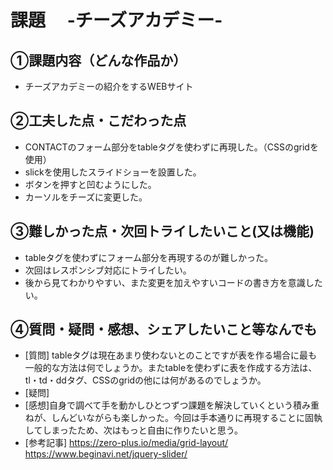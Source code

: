 # 課題　 -チーズアカデミー-

## ①課題内容（どんな作品か）
- チーズアカデミーの紹介をするWEBサイト

## ②工夫した点・こだわった点
- CONTACTのフォーム部分をtableタグを使わずに再現した。（CSSのgridを使用）
- slickを使用したスライドショーを設置した。
- ボタンを押すと凹むようにした。
- カーソルをチーズに変更した。

## ③難しかった点・次回トライしたいこと(又は機能)
- tableタグを使わずにフォーム部分を再現するのが難しかった。
- 次回はレスポンシブ対応にトライしたい。
- 後から見てわかりやすい、また変更を加えやすいコードの書き方を意識したい。

## ④質問・疑問・感想、シェアしたいこと等なんでも
- [質問] tableタグは現在あまり使わないとのことですが表を作る場合に最も一般的な方法は何でしょうか。またtableを使わずに表を作成する方法は、tl・td・ddタグ、CSSのgridの他には何があるのでしょうか。
- [疑問]
- [感想]自身で調べて手を動かしひとつずつ課題を解決していくという積み重ねが、しんどいながらも楽しかった。今回は手本通りに再現することに固執してしまったため、次はもっと自由に作りたいと思う。
- [参考記事]
https://zero-plus.io/media/grid-layout/
https://www.beginavi.net/jquery-slider/